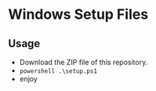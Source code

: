 # Windows Setup Files

## Usage

- Download the ZIP file of this repository.
- `powershell .\setup.ps1`
- enjoy

